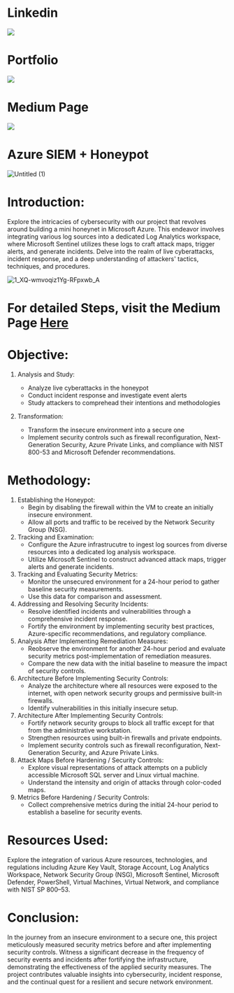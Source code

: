# Linkedin
[![](https://img.shields.io/badge/LinkedIn-0077B5?style=for-the-badge&logo=linkedin&logoColor=white)](https://www.linkedin.com/in/gauravss03/)
# Portfolio 
[![](https://img.shields.io/badge/Portfolio-255E63?style=for-the-badge&logo=About.me&logoColor=white)](https://gauravsuryawanshi.pages.dev/)
# Medium Page 
[![](https://img.shields.io/badge/Medium-12100E?style=for-the-badge&logo=medium&logoColor=white)](https://medium.com/@gauravss3703/security-operation-center-lab-a18eeba5c3c2)


# Azure SIEM + Honeypot


![Untitled (1)](https://github.com/astroxhacker/siem-honeypot/assets/109857735/92628675-b613-4172-8015-2fbbe08c031c)


# Introduction:
  Explore the intricacies of cybersecurity with our project that revolves around building a mini honeynet in Microsoft Azure. This endeavor involves integrating various log sources into a dedicated Log Analytics workspace, where Microsoft Sentinel utilizes these logs to craft attack maps, trigger alerts, and generate incidents. Delve into the realm of live cyberattacks, incident response, and a deep understanding of attackers' tactics, techniques, and procedures.

![1_XQ-wmvoqiz1Yg-RFpxwb_A](https://github.com/astroxhacker/siem-honeypot/assets/109857735/7cdac129-8bdd-42c3-ab44-93ef84e61d44)


# For detailed Steps, visit the Medium Page [Here](https://google.com) 

# Objective:
1. Analysis and Study:
     * Analyze live cyberattacks in the honeypot
     * Conduct incident response and investigate event alerts
     * Study attackers to comprehead their intentions and methodologies
  
2. Transformation:
     * Transform the insecure environment into a secure one
     * Implement security controls such as firewall reconfiguration, Next-Generation Security, Azure Private Links, and compliance with NIST 800-53 and Microsoft Defender recommendations.

# Methodology:
1. Establishing the Honeypot:
   * Begin by disabling the firewall within the VM to create an initially insecure environment.
   * Allow all ports and traffic to be received by the Network Security Group (NSG).
2. Tracking and Examination:
   * Configure the Azure infrastrucutre to ingest log sources from diverse resources into a dedicated log analysis workspace.
   * Utilize Microsoft Sentinel to construct advanced attack maps, trigger alerts and generate incidents.
3. Tracking and Evaluating Security Metrics:
   * Monitor the unsecured environment for a 24-hour period to gather baseline security measurements.
   * Use this data for comparison and assessment.
4. Addressing and Resolving Security Incidents:
   * Resolve identified incidents and vulnerabilities through a comprehensive incident response.
   * Fortify the environment by implementing security best practices, Azure-specific recommendations, and regulatory compliance.
5. Analysis After Implementing Remediation Measures:
   * Reobserve the environment for another 24-hour period and evaluate security metrics post-implementation of remediation measures.
   * Compare the new data with the initial baseline to measure the impact of security controls.
6. Architecture Before Implementing Security Controls:
   * Analyze the architecture where all resources were exposed to the internet, with open network security groups and permissive built-in firewalls.
   * Identify vulnerabilities in this initially insecure setup.
7. Architecture After Implementing Security Controls:
   * Fortify network security groups to block all traffic except for that from the administrative workstation.
   * Strengthen resources using built-in firewalls and private endpoints.
   * Implement security controls such as firewall reconfiguration, Next-Generation Security, and Azure Private Links.
8. Attack Maps Before Hardening / Security Controls:
   * Explore visual representations of attack attempts on a publicly accessible Microsoft SQL server and Linux virtual machine.
   * Understand the intensity and origin of attacks through color-coded maps.
9. Metrics Before Hardening / Security Controls:
   * Collect comprehensive metrics during the initial 24-hour period to establish a baseline for security events.

# Resources Used:
  Explore the integration of various Azure resources, technologies, and regulations including Azure Key Vault, Storage Account, Log Analytics Workspace, Network Security Group (NSG), Microsoft Sentinel, Microsoft Defender, PowerShell, Virtual Machines, Virtual Network, and compliance with NIST SP 800–53.

# Conclusion:
  In the journey from an insecure environment to a secure one, this project meticulously measured security metrics before and after implementing security controls. Witness a significant decrease in the frequency of security events and incidents after fortifying the infrastructure, demonstrating the effectiveness of the applied security measures. The project contributes valuable insights into cybersecurity, incident response, and the continual quest for a resilient and secure network environment.
